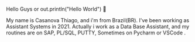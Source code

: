 Hello Guys or out.println("Hello World") 👋

My name is Casanova Thiago, and i'm from Brazil(BR). I've been working as Assistant Systems in 2021. Actually i work as a Data Base Assistant, and my routines are on SAP, PL/SQL, PUTTY, Sometimes on Pycharm or VSCode .
